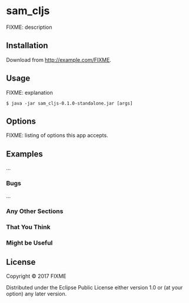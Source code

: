 # sam_cljs

FIXME: description

## Installation

Download from http://example.com/FIXME.

## Usage

FIXME: explanation

    $ java -jar sam_cljs-0.1.0-standalone.jar [args]

## Options

FIXME: listing of options this app accepts.

## Examples

...

### Bugs

...

### Any Other Sections
### That You Think
### Might be Useful

## License

Copyright © 2017 FIXME

Distributed under the Eclipse Public License either version 1.0 or (at
your option) any later version.
